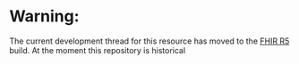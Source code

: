 # Warning:
The current development thread for this resource has moved to the [FHIR R5](https://github.com/HL7/fhir) build.  At the moment this repository is historical


